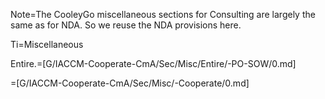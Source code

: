 Note=The CooleyGo miscellaneous sections for Consulting are largely the same as for NDA.  So we reuse the NDA provisions here.

Ti=Miscellaneous

Entire.=[G/IACCM-Cooperate-CmA/Sec/Misc/Entire/-PO-SOW/0.md] 

=[G/IACCM-Cooperate-CmA/Sec/Misc/-Cooperate/0.md]
